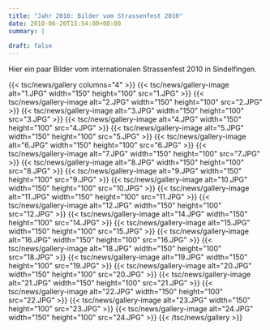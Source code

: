 ```yaml
---
title: "Jahr 2010: Bilder vom Strassenfest 2010"
date: 2010-06-20T15:54:00+00:00
summary: |
    
draft: false
---
```


Hier ein paar Bilder vom internationalen Strassenfest 2010 in Sindelfingen.

{{< tsc/news/gallery columns="4" >}}
  {{< tsc/news/gallery-image alt="1.JPG" width="150" height="100" src="1.JPG" >}}
  {{< tsc/news/gallery-image alt="2.JPG" width="150" height="100" src="2.JPG" >}}
  {{< tsc/news/gallery-image alt="3.JPG" width="150" height="100" src="3.JPG" >}}
  {{< tsc/news/gallery-image alt="4.JPG" width="150" height="100" src="4.JPG" >}}
  {{< tsc/news/gallery-image alt="5.JPG" width="150" height="100" src="5.JPG" >}}
  {{< tsc/news/gallery-image alt="6.JPG" width="150" height="100" src="6.JPG" >}}
  {{< tsc/news/gallery-image alt="7.JPG" width="150" height="100" src="7.JPG" >}}
  {{< tsc/news/gallery-image alt="8.JPG" width="150" height="100" src="8.JPG" >}}
  {{< tsc/news/gallery-image alt="9.JPG" width="150" height="100" src="9.JPG" >}}
  {{< tsc/news/gallery-image alt="10.JPG" width="150" height="100" src="10.JPG" >}}
  {{< tsc/news/gallery-image alt="11.JPG" width="150" height="100" src="11.JPG" >}}
  {{< tsc/news/gallery-image alt="12.JPG" width="150" height="100" src="12.JPG" >}}
  {{< tsc/news/gallery-image alt="14.JPG" width="150" height="100" src="14.JPG" >}}
  {{< tsc/news/gallery-image alt="15.JPG" width="150" height="100" src="15.JPG" >}}
  {{< tsc/news/gallery-image alt="16.JPG" width="150" height="100" src="16.JPG" >}}
  {{< tsc/news/gallery-image alt="18.JPG" width="150" height="100" src="18.JPG" >}}
  {{< tsc/news/gallery-image alt="19.JPG" width="150" height="100" src="19.JPG" >}}
  {{< tsc/news/gallery-image alt="20.JPG" width="150" height="100" src="20.JPG" >}}
  {{< tsc/news/gallery-image alt="21.JPG" width="150" height="100" src="21.JPG" >}}
  {{< tsc/news/gallery-image alt="22.JPG" width="150" height="100" src="22.JPG" >}}
  {{< tsc/news/gallery-image alt="23.JPG" width="150" height="100" src="23.JPG" >}}
  {{< tsc/news/gallery-image alt="24.JPG" width="150" height="100" src="24.JPG" >}}
{{< /tsc/news/gallery >}}


